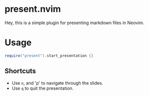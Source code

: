 # present.nvim

Hey, this is a simple plugin for presenting markdown files in Neovim.

# Usage

```lua
require("present").start_presentation {}
```

## Shortcuts

- Use `n`, and 'p' to navigate through the slides.
- Use `q` to quit the presentation.
